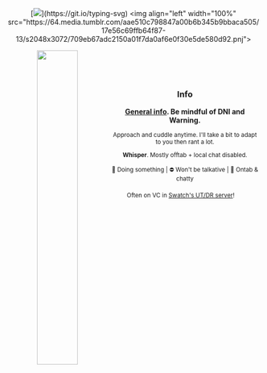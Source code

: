 <div align="center">

[![](https://readme-typing-svg.herokuapp.com?font=Fira+Code&pause=800&color=e9ed91&center=true&vCenter=true&width=600&lines=Send+me+the+pillow+.+.+.;The+one+that+you+dream+on+.+.+.;And+I%27ll+send+you+mine+.)](https://git.io/typing-svg)
 <img align="left" width="100%" src="https://64.media.tumblr.com/aae510c798847a00b6b345b9bbaca505/17e56c69ffb64f87-13/s2048x3072/709eb67adc2150a01f7da0af6e0f30e5de580d92.pnj">


<img align="left" width="40%" src="https://64.media.tumblr.com/22d0207a42e85c44cbe420a0e78fd7fe/b0666dabf3f2625e-23/s540x810/d5b76b98df39fa62f47da8e888f648370157001b.pnj">

   
ᅟ

   
ᅟ

   

### Info

**<a href="https://lastfriday.straw.page/about" target="_blank">General info</a>. Be mindful of DNI and Warning.**

  <small>
Approach and cuddle anytime. I'll take a bit to adapt to you then rant a lot.
   
**Whisper**. Mostly offtab + local chat disabled.

🌙 Doing something | ⛔ Won't be talkative | 💬 Ontab & chatty
</small>

<small>Often on VC in <a href="https://discord.gg/uS3rrKZxX7" target="_blank">Swatch's UT/DR server</a>!</small>
ᅟ

<div align="center">

</div>

